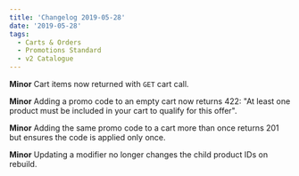 ```yaml
---
title: 'Changelog 2019-05-28'
date: '2019-05-28'
tags:
  - Carts & Orders
  - Promotions Standard
  - v2 Catalogue
---
```

**Minor** Cart items now returned with `GET` cart call.

**Minor** Adding a promo code to an empty cart now returns 422: "At least one product must be included in your cart to qualify for this offer".

**Minor** Adding the same promo code to a cart more than once returns 201 but ensures the code is applied only once.

**Minor** Updating a modifier no longer changes the child product IDs on rebuild.
